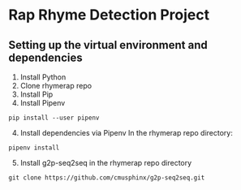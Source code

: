 # Rap Rhyme Detection Project

## Setting up the virtual environment and dependencies

1. Install Python
2. Clone rhymerap repo
3. Install Pip
4. Install Pipenv
```
pip install --user pipenv
```
4. Install dependencies via Pipenv
In the rhymerap repo directory:
```
pipenv install
```
5. Install g2p-seq2seq in the rhymerap repo directory
```
git clone https://github.com/cmusphinx/g2p-seq2seq.git
```
